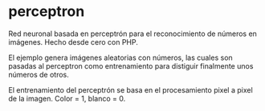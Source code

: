 # perceptron
Red neuronal basada en perceptrón para el reconocimiento de números en imágenes. Hecho desde cero con PHP.

El ejemplo genera imágenes aleatorias con números, las cuales son pasadas al perceptron como entrenamiento para distiguir finalmente unos números de otros.

El entrenamiento del perceptrón se basa en el procesamiento pixel a pixel de la imagen. Color = 1, blanco = 0.
